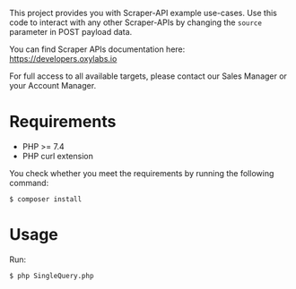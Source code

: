 This project provides you with Scraper-API example use-cases. Use this code to interact with any other Scraper-APIs by changing the `source` parameter in POST payload data.

You can find Scraper APIs documentation here: https://developers.oxylabs.io

For full access to all available targets, please contact our Sales Manager or your Account Manager.

# Requirements

- PHP >= 7.4
- PHP curl extension

You check whether you meet the requirements by running the following command:
```
$ composer install
```

# Usage

Run:
```bash
$ php SingleQuery.php
```
